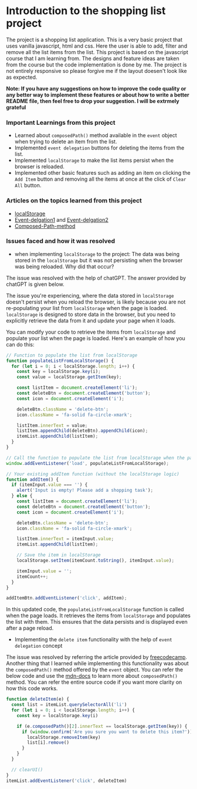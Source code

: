 # Introduction to the shopping list project

The project is a shopping list application. This is a very basic project that uses vanilla javascript, html and css. Here the user is able to add, filter and remove all the list items from the list. This project is based on the javascript course that I am learning from. The designs and feature ideas are taken from the course but the code implementation is done by me. The project is not entirely responsive so please forgive me if the layout doesen't look like as expected.

**Note: If you have any suggestions on how to improve the code quality or any better way to implement these features or about how to write a better README file, then feel free to drop your suggestion. I will be extrmely grateful**

### Important Learnings from this project

- Learned about `composedPath()` method available in the `event` object when trying to delete an item from the list.
- Implemented `event delegation` buttons for deleting the items from the list.
- Implemented `localStorage` to make the list items persist when the browser is reloaded.
- Implemented other basic features such as adding an item on clicking the `Add Item` button and removing all the items at once at the click of `Clear All` button.

### Articles on the topics learned from this project

- [localStorage](https://blog.logrocket.com/localstorage-javascript-complete-guide/)
- [Event-delgation1](https://www.freecodecamp.org/news/event-delegation-javascript/) and [Event-delgation2](https://javascript.info/event-delegation)
- [Composed-Path-method](https://developer.mozilla.org/en-US/docs/Web/API/Event/composedPath)

### Issues faced and how it was resolved

- when implementing `localStorage` to the project: The data was being stored in the `localStorage` but it was not persisting when the browser was being reloaded. Why did that occur?

The issue was resolved with the help of chatGPT. The answer provided by chatGPT is given below.

The issue you're experiencing, where the data stored in `localStorage` doesn't persist when you reload the browser, is likely because you are not re-populating your list from `localStorage` when the page is loaded. `localStorage` is designed to store data in the browser, but you need to explicitly retrieve the data from it and update your page when it loads.

You can modify your code to retrieve the items from `localStorage` and populate your list when the page is loaded. Here's an example of how you can do this:

```javascript
// Function to populate the list from localStorage
function populateListFromLocalStorage() {
  for (let i = 0; i < localStorage.length; i++) {
    const key = localStorage.key(i);
    const value = localStorage.getItem(key);

    const listItem = document.createElement('li');
    const deleteBtn = document.createElement('button');
    const icon = document.createElement('i');

    deleteBtn.className = 'delete-btn';
    icon.className = 'fa-solid fa-circle-xmark';

    listItem.innerText = value;
    listItem.appendChild(deleteBtn).appendChild(icon);
    itemList.appendChild(listItem);
  }
}

// Call the function to populate the list from localStorage when the page loads
window.addEventListener('load', populateListFromLocalStorage);

// Your existing addItem function (without the localStorage logic)
function addItem() {
  if (itemInput.value === '') {
    alert('Input is empty! Please add a shopping task');
  } else {
    const listItem = document.createElement('li');
    const deleteBtn = document.createElement('button');
    const icon = document.createElement('i');

    deleteBtn.className = 'delete-btn';
    icon.className = 'fa-solid fa-circle-xmark';

    listItem.innerText = itemInput.value;
    itemList.appendChild(listItem);

    // Save the item in localStorage
    localStorage.setItem(itemCount.toString(), itemInput.value);

    itemInput.value = '';
    itemCount++;
  }
}

addItemBtn.addEventListener('click', addItem);
```

In this updated code, the `populateListFromLocalStorage` function is called when the page loads. It retrieves the items from `localStorage` and populates the list with them. This ensures that the data persists and is displayed even after a page reload.


- Implementing the `delete item` functionality with the help of `event delegation` concept

The issue was resolved by referring the article provided by [freecodecamp](https://www.freecodecamp.org/news/event-delegation-javascript/). Another thing that I learned while implementing this functionality was about the `composedPath()` method offered by the `event` object. You can refer the below code and use the [mdn-docs](https://developer.mozilla.org/en-US/docs/Web/API/Event/composedPath) to learn more about `composedPath()` method. You can refer the entire source code if you want more clarity on how this code works.

```javascript
function deleteItem(e) {
  const list = itemList.querySelectorAll('li')
  for (let i = 0; i < localStorage.length; i++) {
    const key = localStorage.key(i)

    if (e.composedPath()[2].innerText == localStorage.getItem(key)) {
      if (window.confirm('Are you sure you want to delete this item?')) {
        localStorage.removeItem(key)
        list[i].remove()
      }
    }
  }

  // clearUI()
}
itemList.addEventListener('click', deleteItem)
```